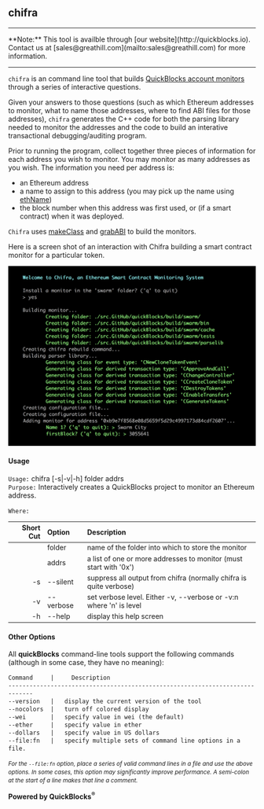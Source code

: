 ## chifra

<hr>
**Note:** This tool is availble through [our website](http://quickblocks.io). Contact us at [sales@greathill.com](mailto:sales@greathill.com) for more information.
<hr>

`chifra` is an command line tool that builds [QuickBlocks account monitors](../../monitors/README.md) through a series of interactive questions.

Given your answers to those questions (such as which Ethereum addresses to monitor, what to name those addresses, where to find ABI files for those addresses), `chifra` generates the C++ code for both the parsing library needed to monitor the addresses and the code to build an interative transactional debugging/auditing program.

Prior to running the program, collect together three pieces of information for each address you wish to monitor. You may monitor as many addresses as you wish. The information you need per address is:

- an Ethereum address
- a name to assign to this address (you may pick up the name using [ethName](../../tools/ethName/README.md))
- the block number when this address was first used, or (if a smart contract) when it was deployed.

`Chifra` uses [makeClass](../makeClass/README.md) and [grabABI](../grabABI/README.md) to build the monitors.

Here is a screen shot of an interaction with Chifra building a smart contract monitor for a particular token.

<img src=docs/image.png>

#### Usage

`Usage:`    chifra [-s|-v|-h] folder addrs  
`Purpose:`  Interactively creates a QuickBlocks project to monitor an Ethereum address.
             
`Where:`  

| Short Cut | Option | Description |
| -------: | :------- | :------- |
|  | folder | name of the folder into which to store the monitor |
|  | addrs | a list of one or more addresses to monitor (must start with '0x') |
| -s | --silent | suppress all output from chifra (normally chifra is quite verbose) |
| -v | --verbose | set verbose level. Either -v, --verbose or -v:n where 'n' is level |
| -h | --help | display this help screen |


#### Other Options

All **quickBlocks** command-line tools support the following commands (although in some case, they have no meaning):

    Command     |     Description
    -----------------------------------------------------------------------------
    --version   |   display the current version of the tool
    --nocolors  |   turn off colored display
    --wei       |   specify value in wei (the default)
    --ether     |   specify value in ether
    --dollars   |   specify value in US dollars
    --file:fn   |   specify multiple sets of command line options in a file.

<small>*For the `--file:fn` option, place a series of valid command lines in a file and use the above options. In some cases, this option may significantly improve performance. A semi-colon at the start of a line makes that line a comment.*</small>

**Powered by QuickBlocks<sup>&reg;</sup>**


